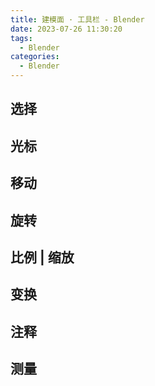 ```yaml
---
title: 建模面 · 工具栏 - Blender
date: 2023-07-26 11:30:20
tags:
  - Blender
categories:
  - Blender
---
```


## 选择

## 光标

## 移动

## 旋转

## 比例 | 缩放

## 变换

## 注释

## 测量
